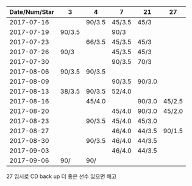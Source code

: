 Date/Num/Star   |  3     |  4     | 7      | 21     | 27     
----------------|--------|--------|--------|--------|--------
2017-07-16      |        | 90/3.5 | 45/3.5 | 45/3   |        
2017-07-19      | 90/3.5 |        | 90/3   |        |        
2017-07-23      |        | 66/3.5 | 45/3.5 | 45/3   |        
2017-07-26      | 90/3   |        | 45/3.5 | 45/3   |        
2017-07-30      |        |        | 90/3.5 | 70/3   |        
2017-08-06      | 90/3.5 | 90/3.5 |        |        |        
2017-08-09      |        |        | 90/3.5 | 90/3.0 |        
2017-08-13      | 38/3.5 | 90/3.5 | 52/4.0 |        |        
2017-08-16      |        | 45/4.0 |        | 90/3.0 | 45/2.5 
2017-08-20      |        |        | 45/4.0 | 90/3.0 | 45/2.0 
2017-08-23      |        | 90/3.5 | 45/4.0 | 45/3.0 |        
2017-08-27      |        |        | 46/4.0 | 44/3.5 | 90/1.5
2017-08-30      |        | 90/3.5 | 46/4.0 | 44/3.5 |    
2017-09-03      |        |        | 46/4.0 | 44/3.5 |       
2017-09-06      | 90/    | 90/    |        |        |       

27 임시로 CD back up 더 좋은 선수 있으면 해고
